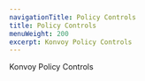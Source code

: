 ```yaml
---
navigationTitle: Policy Controls
title: Policy Controls
menuWeight: 200
excerpt: Konvoy Policy Controls
---
```

Konvoy Policy Controls
